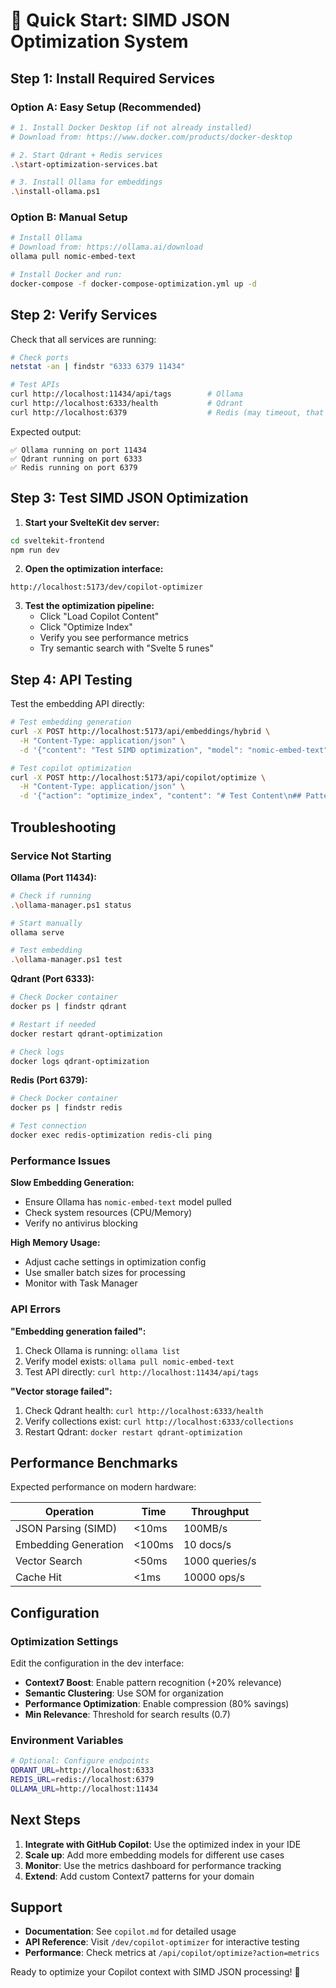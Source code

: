 # 🚀 Quick Start: SIMD JSON Optimization System

## Step 1: Install Required Services

### Option A: Easy Setup (Recommended)
```bash
# 1. Install Docker Desktop (if not already installed)
# Download from: https://www.docker.com/products/docker-desktop

# 2. Start Qdrant + Redis services
.\start-optimization-services.bat

# 3. Install Ollama for embeddings
.\install-ollama.ps1
```

### Option B: Manual Setup
```bash
# Install Ollama
# Download from: https://ollama.ai/download
ollama pull nomic-embed-text

# Install Docker and run:
docker-compose -f docker-compose-optimization.yml up -d
```

## Step 2: Verify Services

Check that all services are running:

```bash
# Check ports
netstat -an | findstr "6333 6379 11434"

# Test APIs
curl http://localhost:11434/api/tags        # Ollama
curl http://localhost:6333/health           # Qdrant  
curl http://localhost:6379                  # Redis (may timeout, that's OK)
```

Expected output:
```
✅ Ollama running on port 11434
✅ Qdrant running on port 6333  
✅ Redis running on port 6379
```

## Step 3: Test SIMD JSON Optimization

1. **Start your SvelteKit dev server:**
```bash
cd sveltekit-frontend
npm run dev
```

2. **Open the optimization interface:**
```
http://localhost:5173/dev/copilot-optimizer
```

3. **Test the optimization pipeline:**
   - Click "Load Copilot Content"
   - Click "Optimize Index" 
   - Verify you see performance metrics
   - Try semantic search with "Svelte 5 runes"

## Step 4: API Testing

Test the embedding API directly:

```bash
# Test embedding generation
curl -X POST http://localhost:5173/api/embeddings/hybrid \
  -H "Content-Type: application/json" \
  -d '{"content": "Test SIMD optimization", "model": "nomic-embed-text"}'

# Test copilot optimization
curl -X POST http://localhost:5173/api/copilot/optimize \
  -H "Content-Type: application/json" \
  -d '{"action": "optimize_index", "content": "# Test Content\n## Patterns\n$props() usage"}'
```

## Troubleshooting

### Service Not Starting

**Ollama (Port 11434):**
```bash
# Check if running
.\ollama-manager.ps1 status

# Start manually
ollama serve

# Test embedding
.\ollama-manager.ps1 test
```

**Qdrant (Port 6333):**
```bash
# Check Docker container
docker ps | findstr qdrant

# Restart if needed
docker restart qdrant-optimization

# Check logs
docker logs qdrant-optimization
```

**Redis (Port 6379):**
```bash
# Check Docker container  
docker ps | findstr redis

# Test connection
docker exec redis-optimization redis-cli ping
```

### Performance Issues

**Slow Embedding Generation:**
- Ensure Ollama has `nomic-embed-text` model pulled
- Check system resources (CPU/Memory)
- Verify no antivirus blocking

**High Memory Usage:**
- Adjust cache settings in optimization config
- Use smaller batch sizes for processing
- Monitor with Task Manager

### API Errors

**"Embedding generation failed":**
1. Check Ollama is running: `ollama list`
2. Verify model exists: `ollama pull nomic-embed-text`
3. Test API directly: `curl http://localhost:11434/api/tags`

**"Vector storage failed":**
1. Check Qdrant health: `curl http://localhost:6333/health`
2. Verify collections exist: `curl http://localhost:6333/collections`
3. Restart Qdrant: `docker restart qdrant-optimization`

## Performance Benchmarks

Expected performance on modern hardware:

| Operation | Time | Throughput |
|-----------|------|------------|
| JSON Parsing (SIMD) | <10ms | 100MB/s |
| Embedding Generation | <100ms | 10 docs/s |
| Vector Search | <50ms | 1000 queries/s |
| Cache Hit | <1ms | 10000 ops/s |

## Configuration

### Optimization Settings

Edit the configuration in the dev interface:

- **Context7 Boost**: Enable pattern recognition (+20% relevance)
- **Semantic Clustering**: Use SOM for organization
- **Performance Optimization**: Enable compression (80% savings)
- **Min Relevance**: Threshold for search results (0.7)

### Environment Variables

```bash
# Optional: Configure endpoints
QDRANT_URL=http://localhost:6333
REDIS_URL=redis://localhost:6379
OLLAMA_URL=http://localhost:11434
```

## Next Steps

1. **Integrate with GitHub Copilot**: Use the optimized index in your IDE
2. **Scale up**: Add more embedding models for different use cases  
3. **Monitor**: Use the metrics dashboard for performance tracking
4. **Extend**: Add custom Context7 patterns for your domain

## Support

- **Documentation**: See `copilot.md` for detailed usage
- **API Reference**: Visit `/dev/copilot-optimizer` for interactive testing
- **Performance**: Check metrics at `/api/copilot/optimize?action=metrics`

Ready to optimize your Copilot context with SIMD JSON processing! 🚀